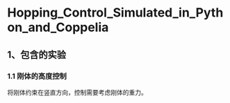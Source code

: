 # Hopping_Control_Simulated_in_Python_and_Coppelia



## 1、包含的实验



### 1.1 刚体的高度控制

将刚体约束在竖直方向，控制需要考虑刚体的重力。



















